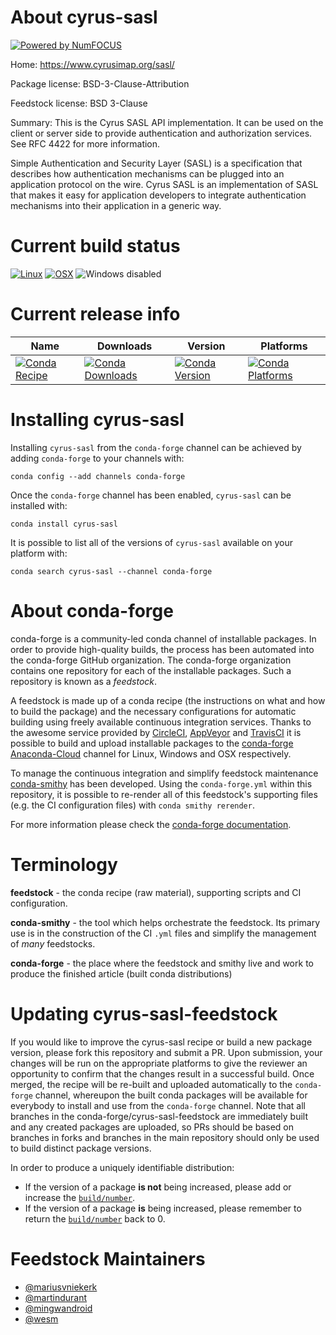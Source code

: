 About cyrus-sasl
================

[![Powered by NumFOCUS](https://img.shields.io/badge/powered%20by-NumFOCUS-orange.svg?style=flat&colorA=E1523D&colorB=007D8A)](http://numfocus.org)

Home: https://www.cyrusimap.org/sasl/

Package license: BSD-3-Clause-Attribution

Feedstock license: BSD 3-Clause

Summary: This is the Cyrus SASL API implementation. It can be used on the client or server side to provide
authentication and authorization services. See RFC 4422 for more information.


Simple Authentication and Security Layer (SASL) is a specification that describes how
authentication mechanisms can be plugged into an application protocol on the wire. Cyrus
SASL is an implementation of SASL that makes it easy for application developers to integrate
authentication mechanisms into their application in a generic way.


Current build status
====================

[![Linux](https://img.shields.io/circleci/project/github/conda-forge/cyrus-sasl-feedstock/master.svg?label=Linux)](https://circleci.com/gh/conda-forge/cyrus-sasl-feedstock)
[![OSX](https://img.shields.io/travis/conda-forge/cyrus-sasl-feedstock/master.svg?label=macOS)](https://travis-ci.org/conda-forge/cyrus-sasl-feedstock)
![Windows disabled](https://img.shields.io/badge/Windows-disabled-lightgrey.svg)

Current release info
====================

| Name | Downloads | Version | Platforms |
| --- | --- | --- | --- |
| [![Conda Recipe](https://img.shields.io/badge/recipe-cyrus--sasl-green.svg)](https://anaconda.org/conda-forge/cyrus-sasl) | [![Conda Downloads](https://img.shields.io/conda/dn/conda-forge/cyrus-sasl.svg)](https://anaconda.org/conda-forge/cyrus-sasl) | [![Conda Version](https://img.shields.io/conda/vn/conda-forge/cyrus-sasl.svg)](https://anaconda.org/conda-forge/cyrus-sasl) | [![Conda Platforms](https://img.shields.io/conda/pn/conda-forge/cyrus-sasl.svg)](https://anaconda.org/conda-forge/cyrus-sasl) |

Installing cyrus-sasl
=====================

Installing `cyrus-sasl` from the `conda-forge` channel can be achieved by adding `conda-forge` to your channels with:

```
conda config --add channels conda-forge
```

Once the `conda-forge` channel has been enabled, `cyrus-sasl` can be installed with:

```
conda install cyrus-sasl
```

It is possible to list all of the versions of `cyrus-sasl` available on your platform with:

```
conda search cyrus-sasl --channel conda-forge
```


About conda-forge
=================

conda-forge is a community-led conda channel of installable packages.
In order to provide high-quality builds, the process has been automated into the
conda-forge GitHub organization. The conda-forge organization contains one repository
for each of the installable packages. Such a repository is known as a *feedstock*.

A feedstock is made up of a conda recipe (the instructions on what and how to build
the package) and the necessary configurations for automatic building using freely
available continuous integration services. Thanks to the awesome service provided by
[CircleCI](https://circleci.com/), [AppVeyor](https://www.appveyor.com/)
and [TravisCI](https://travis-ci.org/) it is possible to build and upload installable
packages to the [conda-forge](https://anaconda.org/conda-forge)
[Anaconda-Cloud](https://anaconda.org/) channel for Linux, Windows and OSX respectively.

To manage the continuous integration and simplify feedstock maintenance
[conda-smithy](https://github.com/conda-forge/conda-smithy) has been developed.
Using the ``conda-forge.yml`` within this repository, it is possible to re-render all of
this feedstock's supporting files (e.g. the CI configuration files) with ``conda smithy rerender``.

For more information please check the [conda-forge documentation](https://conda-forge.org/docs/).

Terminology
===========

**feedstock** - the conda recipe (raw material), supporting scripts and CI configuration.

**conda-smithy** - the tool which helps orchestrate the feedstock.
                   Its primary use is in the construction of the CI ``.yml`` files
                   and simplify the management of *many* feedstocks.

**conda-forge** - the place where the feedstock and smithy live and work to
                  produce the finished article (built conda distributions)


Updating cyrus-sasl-feedstock
=============================

If you would like to improve the cyrus-sasl recipe or build a new
package version, please fork this repository and submit a PR. Upon submission,
your changes will be run on the appropriate platforms to give the reviewer an
opportunity to confirm that the changes result in a successful build. Once
merged, the recipe will be re-built and uploaded automatically to the
`conda-forge` channel, whereupon the built conda packages will be available for
everybody to install and use from the `conda-forge` channel.
Note that all branches in the conda-forge/cyrus-sasl-feedstock are
immediately built and any created packages are uploaded, so PRs should be based
on branches in forks and branches in the main repository should only be used to
build distinct package versions.

In order to produce a uniquely identifiable distribution:
 * If the version of a package **is not** being increased, please add or increase
   the [``build/number``](https://conda.io/docs/user-guide/tasks/build-packages/define-metadata.html#build-number-and-string).
 * If the version of a package **is** being increased, please remember to return
   the [``build/number``](https://conda.io/docs/user-guide/tasks/build-packages/define-metadata.html#build-number-and-string)
   back to 0.

Feedstock Maintainers
=====================

* [@mariusvniekerk](https://github.com/mariusvniekerk/)
* [@martindurant](https://github.com/martindurant/)
* [@mingwandroid](https://github.com/mingwandroid/)
* [@wesm](https://github.com/wesm/)


